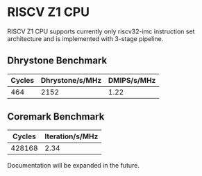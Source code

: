 # RISCV Z1 CPU #

RISCV Z1 CPU supports currently only riscv32-imc instruction set architecture and is implemented with 3-stage pipeline.

## Dhrystone Benchmark ##
| Cycles | Dhrystone/s/MHz | DMIPS/s/MHz |
| ------ | --------------- | ----------- |
|    464 |            2152 |        1.22 |

## Coremark Benchmark ##
| Cycles | Iteration/s/MHz |
| ------ | --------------- |
| 428168 |            2.34 |

Documentation will be expanded in the future.
